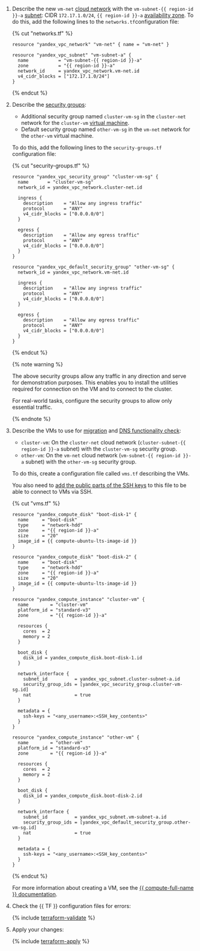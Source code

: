 1. Describe the new `vm-net` [cloud network](../../../vpc/concepts/network.md#network) with the `vm-subnet-{{ region-id }}-a` [subnet](../../../vpc/concepts/network.md#subnet): CIDR `172.17.1.0/24`, `{{ region-id }}-a` [availability zone](../../../overview/concepts/geo-scope.md). To do this, add the following lines to the `networks.tf`configuration file:

   {% cut "networks.tf" %}

   ```hcl
   resource "yandex_vpc_network" "vm-net" { name = "vm-net" }

   resource "yandex_vpc_subnet" "vm-subnet-a" {
     name           = "vm-subnet-{{ region-id }}-a"
     zone           = "{{ region-id }}-a"
     network_id     = yandex_vpc_network.vm-net.id
     v4_cidr_blocks = ["172.17.1.0/24"]
   }
   ```

   {% endcut %}

1. Describe the [security groups](../../../vpc/concepts/security-groups.md):
   * Additional security group named `cluster-vm-sg` in the `cluster-net` network for the `cluster-vm` [virtual machine](../../../compute/concepts/vm.md).
   * Default security group named `other-vm-sg` in the `vm-net` network for the `other-vm` virtual machine.

   To do this, add the following lines to the `security-groups.tf` configuration file:

   {% cut "security-groups.tf" %}

   ```hcl
   resource "yandex_vpc_security_group" "cluster-vm-sg" {
     name       = "cluster-vm-sg"
     network_id = yandex_vpc_network.cluster-net.id

     ingress {
       description    = "Allow any ingress traffic"
       protocol       = "ANY"
       v4_cidr_blocks = ["0.0.0.0/0"]
     }

     egress {
       description    = "Allow any egress traffic"
       protocol       = "ANY"
       v4_cidr_blocks = ["0.0.0.0/0"]
     }
   }

   resource "yandex_vpc_default_security_group" "other-vm-sg" {
     network_id = yandex_vpc_network.vm-net.id

     ingress {
       description    = "Allow any ingress traffic"
       protocol       = "ANY"
       v4_cidr_blocks = ["0.0.0.0/0"]
     }

     egress {
       description    = "Allow any egress traffic"
       protocol       = "ANY"
       v4_cidr_blocks = ["0.0.0.0/0"]
     }
   }
   ```

   {% endcut %}

   {% note warning %}

   The above security groups allow any traffic in any direction and serve for demonstration purposes. This enables you to install the utilities required for connection on the VM and to connect to the cluster.

   For real-world tasks, configure the security groups to allow only essential traffic.

   {% endnote %}

1. Describe the VMs to use for [migration](#do-actions-for-migration) and [DNS functionality check](#check-cluster-availability):
   * `cluster-vm`: On the `cluster-net` cloud network (`cluster-subnet-{{ region-id }}-a` subnet) with the `cluster-vm-sg` security group.
   * `other-vm`: On the `vm-net` cloud network (`vm-subnet-{{ region-id }}-a` subnet) with the `other-vm-sg` security group.

   To do this, create a configuration file called `vms.tf` describing the VMs.


   You also need to [add the public parts of the SSH keys](../../../compute/operations/vm-connect/ssh.md#creating-ssh-keys) to this file to be able to connect to VMs via SSH.


   {% cut "vms.tf" %}

   ```hcl
   resource "yandex_compute_disk" "boot-disk-1" {
     name     = "boot-disk"
     type     = "network-hdd"
     zone     = "{{ region-id }}-a"
     size     = "20"
     image_id = {{ compute-ubuntu-lts-image-id }}
   }

   resource "yandex_compute_disk" "boot-disk-2" {
     name     = "boot-disk"
     type     = "network-hdd"
     zone     = "{{ region-id }}-a"
     size     = "20"
     image_id = {{ compute-ubuntu-lts-image-id }}
   }

   resource "yandex_compute_instance" "cluster-vm" {
     name        = "cluster-vm"
     platform_id = "standard-v3"
     zone        = "{{ region-id }}-a"

     resources {
       cores  = 2
       memory = 2
     }

     boot_disk {
       disk_id = yandex_compute_disk.boot-disk-1.id
     }

     network_interface {
       subnet_id          = yandex_vpc_subnet.cluster-subnet-a.id
       security_group_ids = [yandex_vpc_security_group.cluster-vm-sg.id]
       nat                = true
     }

     metadata = {
       ssh-keys = "<any_username>:<SSH_key_contents>"
     }
   }

   resource "yandex_compute_instance" "other-vm" {
     name        = "other-vm"
     platform_id = "standard-v3"
     zone        = "{{ region-id }}-a"

     resources {
       cores  = 2
       memory = 2
     }

     boot_disk {
       disk_id = yandex_compute_disk.boot-disk-2.id
     }

     network_interface {
       subnet_id          = yandex_vpc_subnet.vm-subnet-a.id
       security_group_ids = [yandex_vpc_default_security_group.other-vm-sg.id]
       nat                = true
     }

     metadata = {
       ssh-keys = "<any_username>:<SSH_key_contents>"
     }
   }
   ```

   {% endcut %}


   For more information about creating a VM, see the [{{ compute-full-name }} documentation](../../../compute/operations/vm-create/create-linux-vm.md).


1. Check the {{ TF }} configuration files for errors:

   {% include [terraform-validate](../../../_includes/mdb/terraform/validate.md) %}

1. Apply your changes:

   {% include [terraform-apply](../../../_includes/mdb/terraform/apply.md) %}